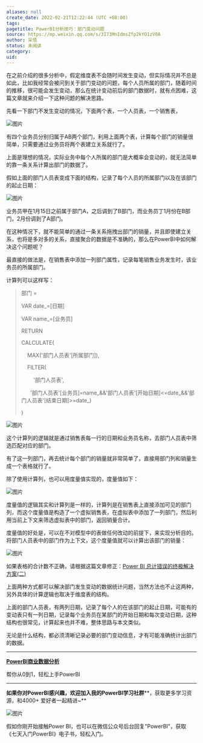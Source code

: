 ```yaml
---
aliases: null
create_date: 2022-02-21T12:22:44 (UTC +08:00)
tags: 
pagetitle: PowerBI分析技巧：部门变动问题
source: https://mp.weixin.qq.com/s/3I73MnIdmsZfp2kYO1zV0A
author: 采悟
status: 未阅读
category: 
uid: 
---
```


在之前介绍的很多分析中，假定维度表不会随时间发生变动，但实际情况并不总是如此，比如我经常会被问到关于部门变动的问题，每个人员所属的部门，随着时间的推移，很可能会发生变动，那么在统计变动前后的部门数据时，就有点困难，这篇文章就来介绍一下这种问题的解决思路。

先看一下部门不发生变动的情况，下面两个表，一个人员表，一个销售表，

![图片](https://mmbiz.qpic.cn/mmbiz_jpg/aHEbZtANQJNrVdQ6LHXAloNuuljI8tB2DY8ByPibDvzC6W1eNSuoN4nVvf4zFyCwibM0ee0DEVibN67lkM6kAgPPQ/640?wx_fmt=jpeg&wxfrom=5&wx_lazy=1&wx_co=1)

有四个业务员分别归属于AB两个部门，利用上面两个表，计算每个部门的销量很简单，只需要通过业务员将两个表建立关系就行了。  

上面是理想的情况，实际业务中每个人所属的部门是大概率会变动的，就无法简单的靠一条关系计算出部门的数据了。

假如上面的部门人员表变成下面的结构，记录了每个人员的所属部门以及在该部门的起止日期：

![图片](https://mmbiz.qpic.cn/mmbiz_jpg/aHEbZtANQJNrVdQ6LHXAloNuuljI8tB2gImzyJ9KndLTicwicaE6fTEZliaicTsYBz9LM51ar9l16nZKuwvQlERwnw/640?wx_fmt=jpeg&wxfrom=5&wx_lazy=1&wx_co=1)

业务员甲在1月15日之前属于部门A，之后调到了B部门，而业务员丁1月份在B部门，2月份调到了A部门。

在这种情况下，就不能简单的通过一条关系拖拽出部门的销量，并且即使建立关系，也将是多对多的关系，直接聚合的数据是不准确的，那么在PowerBI中如何解决这个问题呢？

最直接的做法是，在销售表中添加一列部门属性，记录每笔销售业务发生时，该业务员的所属部门。

计算列可以这样写：

> 部门 =
> 
> VAR date\_=\[日期\]
> 
> VAR name\_=\[业务员\]
> 
> RETURN
> 
> CALCULATE(
> 
>     MAX('部门人员表'\[所属部门\]),
> 
>     FILTER(
> 
>         '部门人员表',
> 
>       '部门人员表'\[业务员\]=name\_&&'部门人员表'\[开始日期\]<=date\_&&'部门人员表'\[结束日期\]>=date\_)
> 
> )

![图片](https://mmbiz.qpic.cn/mmbiz_jpg/aHEbZtANQJNrVdQ6LHXAloNuuljI8tB2dTVibZU0ibawj9QXLgzlEqicJ4kvwYo8X5o19WOyA8SftQDUAc6QugzkQ/640?wx_fmt=jpeg&wxfrom=5&wx_lazy=1&wx_co=1)

这个计算列的逻辑就是通过销售表每一行的日期和业务员名称，去部门人员表中筛选匹配对应的部门。  

有了这一列部门，再去统计每个部门的销量就非常简单了，直接用部门列和销量生成一个表格就行了。

除了使用计算列，也可以用度量值实现的，度量值如下：

![图片](https://mmbiz.qpic.cn/mmbiz_jpg/aHEbZtANQJNrVdQ6LHXAloNuuljI8tB26mjiaIk2wibcHVlYXu7dhY9ED3IbChjOQSxu6oakS2hZepzs5BeT6stw/640?wx_fmt=jpeg&wxfrom=5&wx_lazy=1&wx_co=1)

度量值的逻辑其实和计算列是一样的，计算列是在销售表上直接添加可见的部门列，而这个度量值是构造了一个虚拟销售表，在虚拟表中添加了一列部门，然后利用当前上下文来筛选虚拟表中的部门，返回销量合计。  

度量值的好处是，可以在不对模型中的表做任何改动的前提下，来实现分析目的。将部门人员表中的部门作为上下文，这个度量值就可以计算出该部门的销量：

![图片](https://mmbiz.qpic.cn/mmbiz_jpg/aHEbZtANQJNrVdQ6LHXAloNuuljI8tB2oZyusl11naqx6aKtUDsnbiby6ibSouOAficjplQ21EZgSMyPCibBcKCZFw/640?wx_fmt=jpeg&wxfrom=5&wx_lazy=1&wx_co=1)

如果表格的合计数不正确，请根据这篇文章修正：[Power BI 总计错误的终极解决方案(二)](http://mp.weixin.qq.com/s?__biz=MzA4MzQwMjY4MA==&mid=2484072950&idx=1&sn=fdd3128f59f1797c5a1dad976604f0bb&chksm=8e0c5b21b97bd237c39d1afb7e89f7b453c4fc12b09456aaaca57dd83dbf3e71208752d11b6a&scene=21#wechat_redirect)

上面两种方式都可以解决部门发生变动的数据统计问题，当然方法也不止这两种，另外具体的计算逻辑也取决于维度表的结构。

上面的部门人员表，有两列日期，记录了每个人的在该部门的起止日期，可能有的变动表只有一列日期，记录每个业务员在某部门的开始日期和每次变动日期，这种结构也很常见，计算起来也并不难，整体思路与本文类似。

无论是什么结构，都必须清晰记录必要的部门变动信息，才有可能准确统计出部门的数据。  

___

[**PowerBI商业数据分析**](http://mp.weixin.qq.com/s?__biz=MzA4MzQwMjY4MA==&mid=2484074987&idx=1&sn=5cf4ba4b683ee9136bb7a26f6e9bcf01&chksm=8e0c533cb97bda2add48a4576b9c1e230249a5a4160dd93cd677a37ea21d26fc9cc26fc4cb1c&scene=21#wechat_redirect)

帮你从0到1，轻松上手PowerBI

___

**如果你对PowerBI感兴趣，欢迎加入我的PowerBI学习社群****，获取更多学习资源，和4000+ 爱好者一起精进~**  

![图片](https://mmbiz.qpic.cn/mmbiz_png/aHEbZtANQJMFLnwgdbghRHPLicKRaV70mVCZVq8Fhm46rkciaeOrLFJCv5f1omJxF8256YogHflkicEDM29aUMtaA/640?wx_fmt=png&wxfrom=5&wx_lazy=1&wx_co=1)

假如你刚开始接触Power BI，也可以在微信公众号后台回复"PowerBI"，获取《七天入门PowerBI》电子书，轻松入门。
